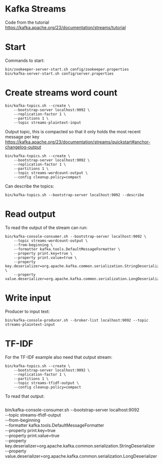 # Kafka Streams
Code from the tutorial https://kafka.apache.org/23/documentation/streams/tutorial

# Start
Commands to start:
```
bin/zookeeper-server-start.sh config/zookeeper.properties
bin/kafka-server-start.sh config/server.properties
```

# Create streams word count
```
bin/kafka-topics.sh --create \
    --bootstrap-server localhost:9092 \
    --replication-factor 1 \
    --partitions 1 \
    --topic streams-plaintext-input
```

Output topic, this is compacted so that it only holds the most recent message per key https://kafka.apache.org/23/documentation/streams/quickstart#anchor-changelog-output
```
bin/kafka-topics.sh --create \
    --bootstrap-server localhost:9092 \
    --replication-factor 1 \
    --partitions 1 \
    --topic streams-wordcount-output \
    --config cleanup.policy=compact
```

Can describe the topics:
```
bin/kafka-topics.sh --bootstrap-server localhost:9092 --describe
```

# Read output
To read the output of the stream can run:
```
bin/kafka-console-consumer.sh --bootstrap-server localhost:9092 \
    --topic streams-wordcount-output \
    --from-beginning \
    --formatter kafka.tools.DefaultMessageFormatter \
    --property print.key=true \
    --property print.value=true \
    --property key.deserializer=org.apache.kafka.common.serialization.StringDeserializer \
    --property value.deserializer=org.apache.kafka.common.serialization.LongDeserializer
```

# Write input
Producer to input text:
```
bin/kafka-console-producer.sh --broker-list localhost:9092 --topic streams-plaintext-input
```

# TF-IDF
For the TF-IDF example also need that output stream:
```
bin/kafka-topics.sh --create \
    --bootstrap-server localhost:9092 \
    --replication-factor 1 \
    --partitions 1 \
    --topic streams-tfidf-output \
    --config cleanup.policy=compact
```

To read that output:
```
```
bin/kafka-console-consumer.sh --bootstrap-server localhost:9092 \
    --topic streams-tfidf-output \
    --from-beginning \
    --formatter kafka.tools.DefaultMessageFormatter \
    --property print.key=true \
    --property print.value=true \
    --property key.deserializer=org.apache.kafka.common.serialization.StringDeserializer \
    --property value.deserializer=org.apache.kafka.common.serialization.LongDeserializer
```
```